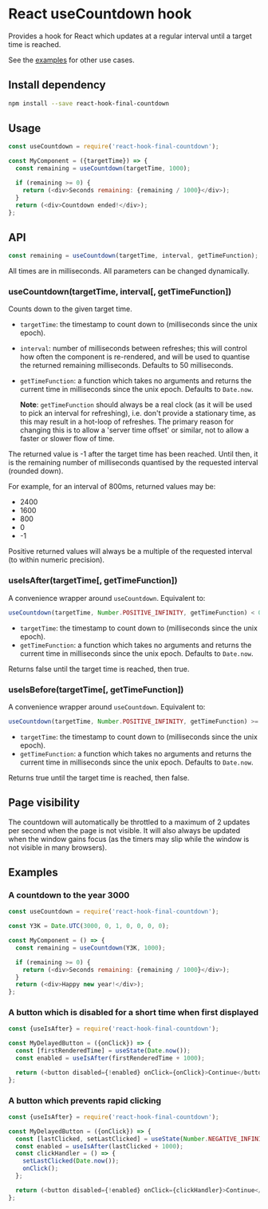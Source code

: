 # React useCountdown hook

Provides a hook for React which updates at a regular interval until a
target time is reached.

See the [examples](#examples) for other use cases.

## Install dependency

```bash
npm install --save react-hook-final-countdown
```

## Usage

```javascript
const useCountdown = require('react-hook-final-countdown');

const MyComponent = ({targetTime}) => {
  const remaining = useCountdown(targetTime, 1000);

  if (remaining >= 0) {
    return (<div>Seconds remaining: {remaining / 1000}</div>);
  }
  return (<div>Countdown ended!</div>);
};
```

## API

```javascript
const remaining = useCountdown(targetTime, interval, getTimeFunction);
```

All times are in milliseconds. All parameters can be changed
dynamically.

### useCountdown(targetTime, interval[, getTimeFunction])

Counts down to the given target time.

- `targetTime`: the timestamp to count down to (milliseconds since the
  unix epoch).
- `interval`: number of milliseconds between refreshes; this will
  control how often the component is re-rendered, and will be used to
  quantise the returned remaining milliseconds. Defaults to 50
  milliseconds.
- `getTimeFunction`: a function which takes no arguments and returns
  the current time in milliseconds since the unix epoch. Defaults to
  `Date.now`.

  **Note**: `getTimeFunction` should always be a real clock (as it will
  be used to pick an interval for refreshing), i.e. don't provide a
  stationary time, as this may result in a hot-loop of refreshes.
  The primary reason for changing this is to allow a 'server time
  offset' or similar, not to allow a faster or slower flow of time.

The returned value is -1 after the target time has been reached. Until
then, it is the remaining number of milliseconds quantised by the
requested interval (rounded down).

For example, for an interval of 800ms, returned values may be:

- 2400
- 1600
- 800
- 0
- -1

Positive returned values will always be a multiple of the requested
interval (to within numeric precision).

### useIsAfter(targetTime[, getTimeFunction])

A convenience wrapper around `useCountdown`. Equivalent to:

```js
useCountdown(targetTime, Number.POSITIVE_INFINITY, getTimeFunction) < 0
```

- `targetTime`: the timestamp to count down to (milliseconds since the
  unix epoch).
- `getTimeFunction`: a function which takes no arguments and returns
  the current time in milliseconds since the unix epoch. Defaults to
  `Date.now`.

Returns false until the target time is reached, then true.

### useIsBefore(targetTime[, getTimeFunction])

A convenience wrapper around `useCountdown`. Equivalent to:

```js
useCountdown(targetTime, Number.POSITIVE_INFINITY, getTimeFunction) >= 0
```

- `targetTime`: the timestamp to count down to (milliseconds since the
  unix epoch).
- `getTimeFunction`: a function which takes no arguments and returns
  the current time in milliseconds since the unix epoch. Defaults to
  `Date.now`.

Returns true until the target time is reached, then false.

## Page visibility

The countdown will automatically be throttled to a maximum of 2 updates
per second when the page is not visible. It will also always be updated
when the window gains focus (as the timers may slip while the window is
not visible in many browsers).

## Examples

### A countdown to the year 3000

```javascript
const useCountdown = require('react-hook-final-countdown');

const Y3K = Date.UTC(3000, 0, 1, 0, 0, 0, 0);

const MyComponent = () => {
  const remaining = useCountdown(Y3K, 1000);

  if (remaining >= 0) {
    return (<div>Seconds remaining: {remaining / 1000}</div>);
  }
  return (<div>Happy new year!</div>);
};
```

### A button which is disabled for a short time when first displayed

```javascript
const {useIsAfter} = require('react-hook-final-countdown');

const MyDelayedButton = ({onClick}) => {
  const [firstRenderedTime] = useState(Date.now());
  const enabled = useIsAfter(firstRenderedTime + 1000);

  return (<button disabled={!enabled} onClick={onClick}>Continue</button>);
};
```

### A button which prevents rapid clicking

```javascript
const {useIsAfter} = require('react-hook-final-countdown');

const MyDelayedButton = ({onClick}) => {
  const [lastClicked, setLastClicked] = useState(Number.NEGATIVE_INFINITY);
  const enabled = useIsAfter(lastClicked + 1000);
  const clickHandler = () => {
    setLastClicked(Date.now());
    onClick();
  };

  return (<button disabled={!enabled} onClick={clickHandler}>Continue</button>);
};
```
